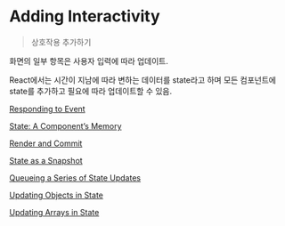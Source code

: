 # Adding Interactivity

> 상호작용 추가하기

화면의 일부 항목은 사용자 입력에 따라 업데이트.

React에서는 시간이 지남에 따라 변하는 데이터를 state라고 하며 모든 컴포넌트에 state를 추가하고 필요에 따라 업데이트할 수 있음.

[Responding to Event](./014-리액트%20Responding%20to%20Event.md)

[State: A Component’s Memory](./015-리액트%20State%20A%20Component’s%20Memory.md)

[Render and Commit](./016-리액트%20Render%20and%20Commit.md)

[State as a Snapshot](./017-리액트%20State%20as%20a%20Snapshot.md)

[Queueing a Series of State Updates](./018-리액트%20Queueing%20a%20Series%20of%20State%20Updates.md)

[Updating Objects in State](./019-리액트%20Updating%20Objects%20in%20State.md)

[Updating Arrays in State](./020-리액트%20Updating%20Arrays%20in%20State.md)